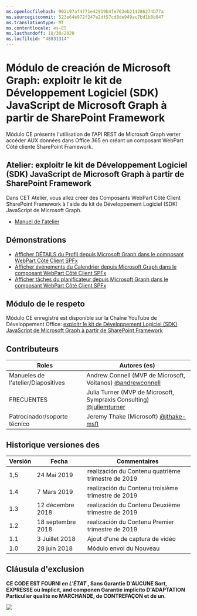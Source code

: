 ```yaml
---
ms.openlocfilehash: 902c97af4771e42919b4fe763eb214286274b77a
ms.sourcegitcommit: 523e64e972f247e2df57cd8de949ac7bd1b8b047
ms.translationtype: MT
ms.contentlocale: es-ES
ms.lasthandoff: 10/30/2020
ms.locfileid: "48831314"
---
```

# <a name="module-de-formationmicrosoftgraph-exploiter-le-kit-de-dveloppement-logiciel-sdk-javascript-de-microsoftgraph--partir-de-sharepoint-framework"></a>Módulo de creación de Microsoft Graph: exploitr le kit de Développement Logiciel (SDK) JavaScript de Microsoft Graph à partir de SharePoint Framework

Módulo CE présente l'utilisation de l'API REST de Microsoft Graph verter accéder AUX données dans Office 365 en créant un composant WebPart Côté cliente SharePoint Framework.

## <a name="atelier--exploiter-le-kit-de-dveloppement-logiciel-sdk-javascript-de-microsoftgraph--partir-de-sharepoint-framework"></a>Atelier: exploitr le kit de Développement Logiciel (SDK) JavaScript de Microsoft Graph à partir de SharePoint Framework

Dans CET Atelier, vous allez créer des Composants WebPart Côté Client SharePoint Framework à l'aide du kit de Développement Logiciel (SDK) JavaScript de Microsoft Graph.

- [Manuel de l'atelier](./Lab.md)

## <a name="dmonstrations"></a>Démonstrations

- [Afficher DÉTAILS du Profil depuis Microsoft Graph dans le composant WebPart Côté Client SPFx](./Demos/01-personal-info)
- [Afficher événements du Calendrier depuis Microsoft Graph dans le composant WebPart Côté Client SPFx](./Demos/02-events)
- [Afficher tâches du planificateur depuis Microsoft Graph dans le composant WebPart Côté Client SPFx](./Demos/03-tasks)

## <a name="regarder-le-module"></a>Módulo de le respeto

Módulo CE enregistré est disponible sur la Chaîne YouTube de Développement Office: [exploitr le kit de Développement Logiciel (SDK) JavaScript de Microsoft Graph à partir de SharePoint Framework](https://www.youtube.com/watch?v=U1JrBwP3vc8)

## <a name="contributeurs"></a>Contributeurs

| Roles | Autores (es) |
| -------------------- | --------------------------------------------------------------------------------------------- |
| Manueles de l'atelier/Diapositives | Andrew Connell (MVP de Microsoft, Voitanos) [@andrewconnell](//github.com/andrewconnell) |
| FRECUENTES | Julia Turner (MVP de Microsoft, Sympraxis Consulting) [@juliemturner](//github.com/juliemturner) |
| Patrocinador/soporte técnico | Jeremy Thake (Microsoft) [@jthake-msft](//github.com/jthake-msft) |

## <a name="historique-des-versions"></a>Historique versiones des

| Versión | Fecha | Commentaires |
| ------- | ------------------ | ---------------------- |
| 1,5 | 24 Mai 2019 | realización du Contenu quatrième trimestre de 2019 |
| 1.4 | 7 Mars 2019 | realización du Contenu troisième trimestre de 2019 |
| 1.3 | 12 décembre 2018 | realización du Contenu Deuxième trimestre de 2019 |
| 1.2 | 18 septembre 2018 | realización du Contenu Premier trimestre de 2019 |
| 1.1 | 3 Juillet 2018 | Ajout d'une de captura de vidéo |
| 1.0 | 28 juin 2018 | Módulo envoi du Nouveau |

## <a name="clause-dexclusion"></a>Cláusula d'exclusion

**CE CODE EST FOURNI _en L'ÉTAT_ , Sans Garantie D'AUCUNE Sort, EXPRESSE ou Implicit, and componen Garantie implícito D'ADAPTATION Particulier qualité no MARCHANDE, de CONTREFAÇON et de un.**

<img src="https://telemetry.sharepointpnp.com/msgraph-training-spfx" />
